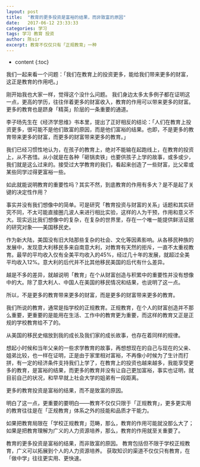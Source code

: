```yaml
---
layout: post
title:  "教育的更多投资是富裕的结果，而非致富的原因"
date:   2017-06-12 23:33:33
categories: 学习
tags: 学习 教育 投资
author: 陈sir
excerpt: 教育不仅仅只有「正规教育」一种
---
```

* content
{:toc}

我们一起来看一个问题：「我们在教育上的投资更多，能给我们带来更多的财富，这正是教育的作用吧。」

刚开始我也大家一样，觉得这个没什么问题。
我们身边太多太多例子都在证明这一点，更高的学历，往往伴着更多的财富收入，教育的作用可以带来更多的财富。
更多的教育也是跻身「精英」阶层的一条重要的通道。

李子旸先生在《经济学思维》书本里，提出了正好相反的结论：「人们在教育上投资更多，很可能不是他们致富的原因，而是他们富裕的结果。也即，不是更多的教育带来更多的财富，而更多的财富带来更多的教育。」

我们已经习惯性地认为，在孩子的教育上，绝对不能输在起跑线上，在教育的投资上，从不吝惜。从小就是在各种「砸锅卖铁」也要供孩子上学的故事，或多或少，我们就是这么过来的。接受过大学教育的我们，看起来创造了一些财富，比父辈或某些同学过得更富裕一些。

如此就能说明教育的重要性吗？其实不然，到底教育的作用有多大？是不是起了关键的决定性作用？

事实并没有我们想像中的简单。可是研究「教育投资与财富的关系」话题和其实研究不同，不太可能直接圈几波人来进行相比实验，这样的人为干预，作用和意义不大。现实远比我们想像中的复杂，在复杂的世界里，存在一个唯一能提供鲜活证据的研究对象——美国移民史。

作为新大陆，美国没有旧大陆那些复杂的社会、文化等因素影响。从各移民种族的发展中，发现意大利移民多来自南意大利，对教育有天然的拒斥，一直不太重视教育。最早的平均收入仅有全美平均收入的45%，经过几十年的发展，就超过全美平均收入12%。意大利的后代并不比其他移民美国的后代有什么差异。

越是不多的差异，就越说明「教育」在个从财富创造与积累中的重要性并没有想像中的大。除了意大利人、中国人在美国的移民情况和结果，也说明了这一点。

所以，不是更多的教育带来更多的财富，而是更多的财富带来更多的教育。

我们所说的教育，通常是指学校的正规教育。正规教育，在个人的财富创造并不那么重要，更重要的是能用在生活、工作中的教育更为重要，而这样的教育又正是正规的学校教育给不了的。

从美国的移民史缩放到我的成长及我们家的成长故事，也存在着同样的规律。

想起小时候和当年父亲的一些求学教育的故事，再想想现在的自己与现在的父亲、姐弟比较，也一样在证明，正是由于家里相对富裕，不再像小时候为了生计而打拼，有一定的经济条件支持我们上学了，在教育上的投资也越来越多，我能享受更多的教育，是富裕的结果，而更多的教育并没有让自己更加富裕，事实也证明，就目前自己的状况，和早早就上社会大学的姐弟有一段距离。

更多的教育投资是富裕的结果，而不是致富的原因。

明白了这一点，更重要的要明白——教育不仅仅只限于「正规教育」，更多更实用的教育往往是在「正规教育」体系之外的技能和品质才干能力。

如果把教育局限在「学校正规教育」范畴，那么，教育的作用可能就没那么大了；如果是把教育理解为广义的人力资源培养，那么，教育的作用就至关重要了。

教育的更多投资是富裕的结果，而非致富的原因。
教育包括但不限于学校正规教育，广义可以拓展到个人的人力资源培养。
获取知识的渠道不仅仅只有教育，在「做中学」往往更实用、更快速。

